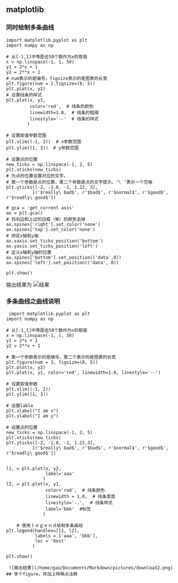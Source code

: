 ## matplotlib
### 同时绘制多条曲线
```
import matplotlib.pyplot as plt
import numpy as np

# 从[-1,1]中等距去50个数作为x的取值
x = np.linspace(-1, 1, 50)
y1 = 2*x + 1
y2 = 2**x + 1
# num表示的是编号，figsize表示的是图表的长宽
plt.figure(num = 2,figsize=(8, 5))  
plt.plot(x, y2)
# 设置线条的样式
plt.plot(x, y1, 
         color='red',  # 线条的颜色
         linewidth=1.0,  # 线条的粗细
         linestyle='--'  # 线条的样式
        )

# 设置取值参数范围
plt.xlim((-1, 2))  # x参数范围
plt.ylim((1, 3))  # y参数范围

# 设置点的位置
new_ticks = np.linspace(-1, 2, 5)
plt.xticks(new_ticks)
# 为点的位置设置对应的文字。
# 第一个参数是点的位置，第二个参数是点的文字提示。‘\ ’表示一个空格
plt.yticks([-2, -1.8, -1, 1.22, 3],
          [r'$really\ bad$', r'$bad$', r'$normal$', r'$good$', r'$readly\ good$'])

# gca = 'get current axis'
ax = plt.gca()
# 将右边和上边的边框（脊）的颜色去掉
ax.spines['right'].set_color('none')
ax.spines['top'].set_color('none')
# 绑定x轴和y轴
ax.xaxis.set_ticks_position('bottom')
ax.yaxis.set_ticks_position('left')
# 定义x轴和y轴的位置
ax.spines['bottom'].set_position(('data',0))
ax.spines['left'].set_position(('data', 0))

plt.show()
```
输出结果为
![结果](/home/gao/Documents/Markdown/pictures/download1.png)
 
### 多条曲线之曲线说明

     import matplotlib.pyplot as plt
    import numpy as np
    
    # 从[-1,1]中等距去50个数作为x的取值
    x = np.linspace(-1, 1, 50)
    y1 = 2*x + 1
    y2 = 2**x + 1
    
    # 第一个参数表示的是编号，第二个表示的是图表的长宽
    plt.figure(num = 3, figsize=(8, 5))  
    plt.plot(x, y2)
    plt.plot(x, y1, color='red', linewidth=1.0, linestyle='--')
    
    # 设置取值参数
    plt.xlim((-1, 2))
    plt.ylim((1, 3))
    
    # 设置lable
    plt.xlabel("I am x")
    plt.ylabel("I am y")
    
    # 设置点的位置
    new_ticks = np.linspace(-1, 2, 5)
    plt.xticks(new_ticks)
    plt.yticks([-2, -1.8, -1, 1.22,3],
              [r'$really\ bad$', r'$bad$', r'$normal$', r'$good$', r'$readly\ good$'])
    
    
    l1, = plt.plot(x, y2, 
                   label='aaa'
                  )
    l2, = plt.plot(x, y1, 
                   color='red',  # 线条颜色
                   linewidth = 1.0,  # 线条宽度
                   linestyle='-.',  # 线条样式
                   label='bbb'  #标签
                  )
    
        # 使用ｌｅｇｅｎｄ绘制多条曲线
    plt.legend(handles=[l1, l2], 
               labels = ['aaa', 'bbb'], 
               loc = 'best'
              )
    
    plt.show()

```
 ![输出结果](/home/gao/Documents/Markdown/pictures/download2.png)
## 多个figure，并加上特殊点注释
```

 
 
 
 
 
 
 
 
 
 
 
 
 
 
 
 
 
 
 
 